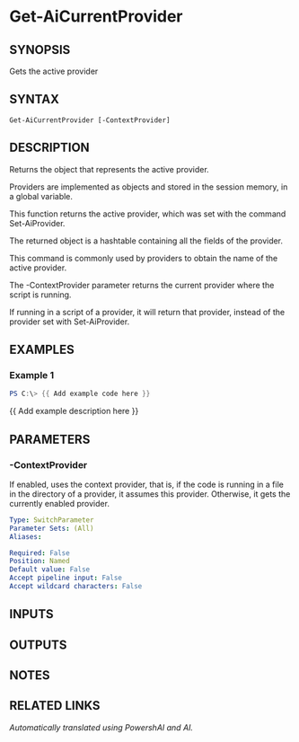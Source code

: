 ﻿---
external help file: powershai-help.xml
Module Name: powershai
online version:
schema: 2.0.0
---

# Get-AiCurrentProvider

## SYNOPSIS
Gets the active provider

## SYNTAX

```
Get-AiCurrentProvider [-ContextProvider]
```

## DESCRIPTION
Returns the object that represents the active provider.
 
Providers are implemented as objects and stored in the session memory, in a global variable.
 
This function returns the active provider, which was set with the command Set-AiProvider.

The returned object is a hashtable containing all the fields of the provider.
 
This command is commonly used by providers to obtain the name of the active provider.
 

The -ContextProvider parameter returns the current provider where the script is running.
 
If running in a script of a provider, it will return that provider, instead of the provider set with Set-AiProvider.

## EXAMPLES

### Example 1
```powershell
PS C:\> {{ Add example code here }}
```

{{ Add example description here }}

## PARAMETERS

### -ContextProvider
If enabled, uses the context provider, that is, if the code is running in a file in the directory of a provider, it assumes this provider.
Otherwise, it gets the currently enabled provider.

```yaml
Type: SwitchParameter
Parameter Sets: (All)
Aliases:

Required: False
Position: Named
Default value: False
Accept pipeline input: False
Accept wildcard characters: False
```

## INPUTS

## OUTPUTS

## NOTES

## RELATED LINKS



_Automatically translated using PowershAI and AI._
